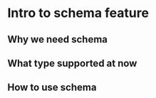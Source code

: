 # Intro to schema feature

## Why we need schema

## What type supported at now

## How to use schema

